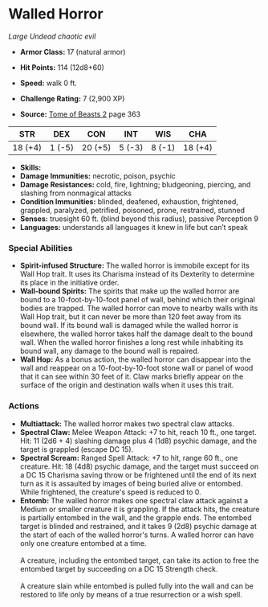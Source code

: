 # Walled Horror

*Large* *Undead* *chaotic evil*

- **Armor Class:** 17 (natural armor)
- **Hit Points:** 114 (12d8+60)
- **Speed:** walk 0 ft.

- **Challenge Rating:** 7 (2,900 XP)
- **Source:** [Tome of Beasts 2](https://koboldpress.com/kpstore/product/tome-of-beasts-2-for-5th-edition) page 363

| STR | DEX | CON | INT | WIS | CHA |
| --- | --- | --- | --- | --- | --- |
| 18 (+4) | 1 (-5) | 20 (+5) | 5 (-3) | 8 (-1) | 18 (+4) |

- **Skills:** 
- **Damage Immunities:** necrotic, poison, psychic
- **Damage Resistances:** cold, fire, lightning; bludgeoning, piercing, and slashing from nonmagical attacks
- **Condition Immunities:** blinded, deafened, exhaustion, frightened, grappled, paralyzed, petrified, poisoned, prone, restrained, stunned
- **Senses:** truesight 60 ft. (blind beyond this radius), passive Perception 9
- **Languages:** understands all languages it knew in life but can’t speak

### Special Abilities

- **Spirit-infused Structure:** The walled horror is immobile except for its Wall Hop trait. It uses its Charisma instead of its Dexterity to determine its place in the initiative order.
- **Wall-bound Spirits:** The spirits that make up the walled horror are bound to a 10-foot-by-10-foot panel of wall, behind which their original bodies are trapped. The walled horror can move to nearby walls with its Wall Hop trait, but it can never be more than 120 feet away from its bound wall. If its bound wall is damaged while the walled horror is elsewhere, the walled horror takes half the damage dealt to the bound wall. When the walled horror finishes a long rest while inhabiting its bound wall, any damage to the bound wall is repaired.
- **Wall Hop:** As a bonus action, the walled horror can disappear into the wall and reappear on a 10-foot-by-10-foot stone wall or panel of wood that it can see within 30 feet of it. Claw marks briefly appear on the surface of the origin and destination walls when it uses this trait.

### Actions

- **Multiattack:** The walled horror makes two spectral claw attacks.
- **Spectral Claw:** Melee Weapon Attack: +7 to hit, reach 10 ft., one target. Hit: 11 (2d6 + 4) slashing damage plus 4 (1d8) psychic damage, and the target is grappled (escape DC 15).
- **Spectral Scream:** Ranged Spell Attack: +7 to hit, range 60 ft., one creature. Hit: 18 (4d8) psychic damage, and the target must succeed on a DC 15 Charisma saving throw or be frightened until the end of its next turn as it is assaulted by images of being buried alive or entombed. While frightened, the creature's speed is reduced to 0.
- **Entomb:** The walled horror makes one spectral claw attack against a Medium or smaller creature it is grappling. If the attack hits, the creature is partially entombed in the wall, and the grapple ends. The entombed target is blinded and restrained, and it takes 9 (2d8) psychic damage at the start of each of the walled horror's turns. A walled horror can have only one creature entombed at a time. <br><br>A creature, including the entombed target, can take its action to free the entombed target by succeeding on a DC 15 Strength check.<br><br>A creature slain while entombed is pulled fully into the wall and can be restored to life only by means of a true resurrection or a wish spell.


